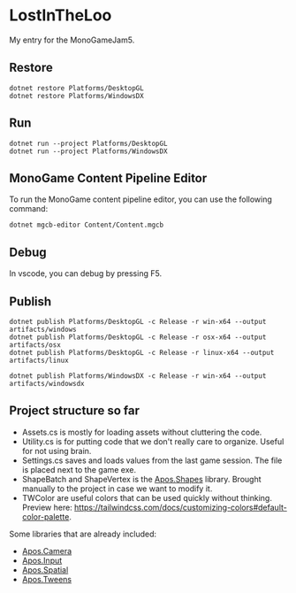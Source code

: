 # LostInTheLoo
My entry for the MonoGameJam5.

## Restore

```
dotnet restore Platforms/DesktopGL
dotnet restore Platforms/WindowsDX
```

## Run

```
dotnet run --project Platforms/DesktopGL
dotnet run --project Platforms/WindowsDX
```

## MonoGame Content Pipeline Editor

To run the MonoGame content pipeline editor, you can use the following command:

```
dotnet mgcb-editor Content/Content.mgcb
```

## Debug

In vscode, you can debug by pressing F5.

## Publish

```
dotnet publish Platforms/DesktopGL -c Release -r win-x64 --output artifacts/windows
dotnet publish Platforms/DesktopGL -c Release -r osx-x64 --output artifacts/osx
dotnet publish Platforms/DesktopGL -c Release -r linux-x64 --output artifacts/linux
```

```
dotnet publish Platforms/WindowsDX -c Release -r win-x64 --output artifacts/windowsdx
```

## Project structure so far

* Assets.cs is mostly for loading assets without cluttering the code.
* Utility.cs is for putting code that we don't really care to organize. Useful for not using brain.
* Settings.cs saves and loads values from the last game session. The file is placed next to the game exe.
* ShapeBatch and ShapeVertex is the [Apos.Shapes](https://github.com/Apostolique/Apos.Shapes) library. Brought manually to the project in case we want to modify it.
* TWColor are useful colors that can be used quickly without thinking. Preview here: <https://tailwindcss.com/docs/customizing-colors#default-color-palette>.

Some libraries that are already included:

* [Apos.Camera](https://github.com/Apostolique/Apos.Camera)
* [Apos.Input](https://github.com/Apostolique/Apos.Input)
* [Apos.Spatial](https://github.com/Apostolique/Apos.Spatial)
* [Apos.Tweens](https://github.com/Apostolique/Apos.Tweens)
